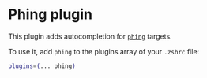 # Phing plugin

This plugin adds autocompletion for
[`phing`](https://github.com/phingofficial/phing) targets.

To use it, add `phing` to the plugins array of your `.zshrc` file:

```zsh
plugins=(... phing)
```

